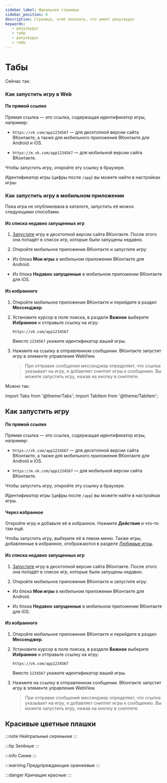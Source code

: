 ```yaml
---
sidebar_label: Идеальная страница
sidebar_position: 8
description: Страница, чтоб показать, что умеет докузаурус
keywords:
   - докузаурус
   - табы
   - докузаурус
   - табы
---
```


# Табы

Сейчас так:

### Как запустить игру в Web

#### По прямой ссылке

Прямая ссылка — это ссылка, содержащая идентификатор игры, например:

* `https://vk.com/app1234567` — для десктопной версии сайта ВКонтакте, а также для мобильного приложения ВКонтакте для Android и iOS.

* `https://m.vk.com/app1234567` — для мобильной версии сайта ВКонтакте.

Чтобы запустить игру, откройте эту ссылку в браузере.

Идентификатор игры (цифры после `/app`) вы можете найти в настройках игры:

### Как запустить игру в мобильном приложении

Пока игра не опубликована в каталоге, запустить её можно следующими способами.

#### Из списка недавно запущенных игр

1. [Запустите](#Как%20запустить%20игру%20по%20прямой%20ссылке) игру в десктопной версии сайта ВКонтакте. После этого она попадёт в список игр, которые были запущены недавно.

1. Откройте мобильное приложение ВКонтакте и запустите игру:

* Из блока **Мои игры** в мобильном приложении ВКонтакте для Android.

* Из блока **Недавно запущенные** в мобильном приложении ВКонтакте для iOS.

#### Из избранного

1. Откройте мобильное приложение ВКонтакте и перейдите в раздел **Мессенджер**.

1. Установите курсор в поле поиска, в разделе **Важное** выберите **Избранное** и отправьте ссылку на игру:

   `https://vk.com/app1234567`

   Вместо `1234567` укажите идентификатор вашей игры.

1. Нажмите на ссылку в отправленном сообщении. ВКонтакте запустит игру в элементе управления WebView.

   > При отправке сообщения мессенджер определяет, что ссылка указывает на игру, и добавляет сниппет игры к сообщению. Вы можете запустить игру, нажав на кнопку в сниппете.

Можно так:

import Tabs from '@theme/Tabs';
import TabItem from '@theme/TabItem';

## Как запустить игру

<Tabs>
<TabItem value="в Web" label="В Web" default>

#### По прямой ссылке

Прямая ссылка — это ссылка, содержащая идентификатор игры, например:

* `https://vk.com/app1234567` — для десктопной версии сайта ВКонтакте, а также для мобильного приложения ВКонтакте для Android и iOS.

* `https://m.vk.com/app1234567` — для мобильной версии сайта ВКонтакте.

Чтобы запустить игру, откройте эту ссылку в браузере.

Идентификатор игры (цифры после `/app`) вы можете найти в настройках игры.

#### Через избранное

Откройте игру и добавьте её в избранное. Нажмите **Действия** и что-то там ещё.

Чтобы запустить игру, выберите её в левом меню. Также игры, добавленные в избранное, отображаются в разделе [Любимые игры](https://vk.com/games?act=profile).

</TabItem>
<TabItem value="в мобилке" label="В мобильном приложении">
    
#### Из списка недавно запущенных игр

1. [Запустите](#Как%20запустить%20игру%20по%20прямой%20ссылке) игру в десктопной версии сайта ВКонтакте. После этого она попадёт в список игр, которые были запущены недавно.

1. Откройте мобильное приложение ВКонтакте и запустите игру:

* Из блока **Мои игры** в мобильном приложении ВКонтакте для Android.

* Из блока **Недавно запущенные** в мобильном приложении ВКонтакте для iOS.

#### Из избранного

1. Откройте мобильное приложение ВКонтакте и перейдите в раздел **Мессенджер**.

1. Установите курсор в поле поиска, в разделе **Важное** выберите **Избранное** и отправьте ссылку на игру:

   `https://vk.com/app1234567`

   Вместо `1234567` укажите идентификатор вашей игры.

1. Нажмите на ссылку в отправленном сообщении. ВКонтакте запустит игру в элементе управления WebView.

   > При отправке сообщения мессенджер определяет, что ссылка указывает на игру, и добавляет сниппет игры к сообщению. Вы можете запустить игру, нажав на кнопку в сниппете.

</TabItem>
</Tabs>

## Красивые цветные плашки

:::note
Нейтральные серенькие
:::

:::tip
Зелёные
:::

:::info
Синие
:::

:::warning
Предупреждающие оранжевые
:::

:::danger
Кричащие красные
:::


